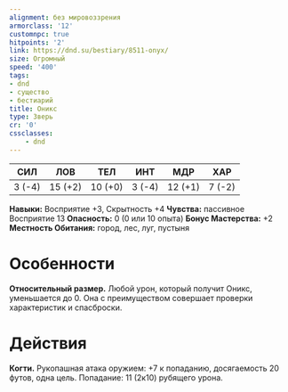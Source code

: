 ```yaml
---
alignment: без мировоззрения
armorclass: '12'
customnpc: true
hitpoints: '2'
link: https://dnd.su/bestiary/8511-onyx/
size: Огромный
speed: '400'
tags:
- dnd
- существо
- бестиарий
title: Оникс
type: Зверь
cr: '0'
cssclasses:
    - dnd
---
```



| СИЛ | ЛОВ | ТЕЛ | ИНТ | МДР | ХАР |
|---|---|---|---|---|---|
| 3 (-4) | 15 (+2) | 10 (+0) | 3 (-4) | 12 (+1) | 7 (-2) |
**Навыки:** Восприятие +3, Скрытность +4
**Чувства:** пассивное Восприятие 13
**Опасность:** 0 (0 или 10 опыта)
**Бонус Мастерства:** +2
**Местность Обитания:** город, лес, луг, пустыня


# Особенности
**Относительный размер.** Любой урон, который получит Оникс, уменьшается до 0. Она с преимуществом совершает проверки характеристик и спасброски.


# Действия
**Когти.** Рукопашная атака оружием: +7 к попаданию, досягаемость 20 футов, одна цель. Попадание: 11 (2к10) рубящего урона.